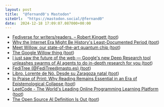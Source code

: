 ```yaml
---
layout: post
title:  "@fernand0's Mastodon"
siteUrl:  "https://mastodon.social/@fernand0"
date:  2024-12-18 17:09:07.087000+00:00
---
```

*  [Fediverse for writers/readers. – Robert Kingett ](https://robertkingett.com/posts/5619) ([toot](https://mastodon.social/@fernand0/113674927936783794))
*  [Why the Internet Era Might Be History's Least-Documented Period ](https://www.joanwestenberg.com/why-the-internet-era-might-be-historys-least-documented-period) ([toot](https://mastodon.social/@fernand0/113674858500268006))
*  [Meet Willow, our state-of-the-art quantum chip ](https://blog.google/technology/research/google-willow-quantum-chip) ([toot](https://mastodon.social/@fernand0/113674541786580317))
*  [The Google Willow thing ](https://scottaaronson.blog/?p=852) ([toot](https://mastodon.social/@fernand0/113673788410698178))
*  [I just saw the future of the web — Google's new Deep Research tool unleashes swarms of AI agents to do in-depth research for you ](https://www.tomsguide.com/ai/google-gemini/i-just-saw-the-future-of-the-web-googles-new-gemini-deep-research-ai-agent-is-incredibl) ([toot](https://mastodon.social/@fernand0/113673531921087069))
*  [FediTree (@FediTree@masto.es) ](https://masto.es/@FediTree/11365234260602368) ([toot](https://mastodon.social/@fernand0/113673261266409166))
*  [Libro. Lorente de Nó. Desde su Zaragoza natal ](https://fotografiasenmovimiento.wordpress.com/2024/12/18/libro-lorente-de-no-desde-su-zaragoza-natal) ([toot](https://mastodon.social/@fernand0/113673196962370217))
*  [In Praise of Print: Why Reading Remains Essential in an Era of Epistemological Collapse ](https://lithub.com/in-praise-of-print-why-reading-remains-essential-in-an-era-of-epistemological-collapse) ([toot](https://mastodon.social/@fernand0/113673018619025324))
*  [LeetCode - The World's Leading Online Programming Learning Platform ](https://leetcode.com) ([toot](https://mastodon.social/@fernand0/113672176553316105))
*  [The Open Source AI Definition Is Out ](https://thenewstack.io/the-open-source-ai-definition-is-out) ([toot](https://mastodon.social/@fernand0/113671500225722772))
